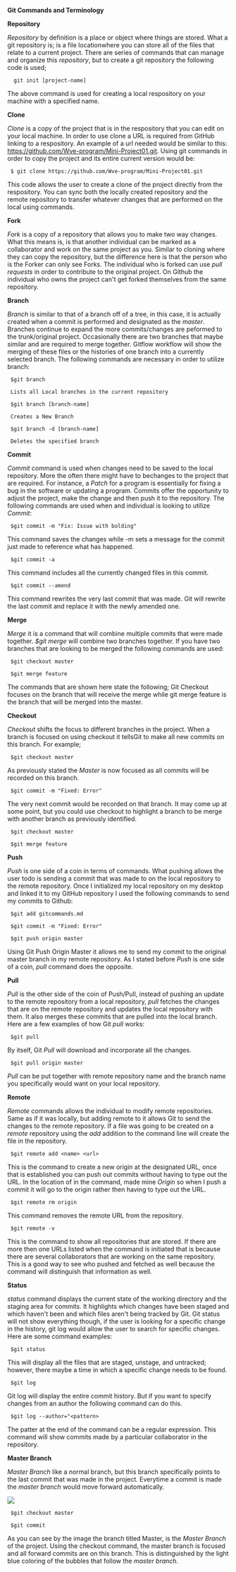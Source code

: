  **Git Commands and Terminology** 

   **Repository**

   *Repository* by definition is a place or object where things are stored. What a git repository is; is a file locationwhere you can store all of the files that relate to a current project. There are series of commands that can manage and organize this *repository*, but to create a git repository the following code is used;

      git init [project-name] 

The above command is used for creating a local respository on your machine with a specified name. 

   **Clone**

   *Clone* is a copy of the project that is in the respository that you can edit on your local machine. In order to use clone a URL is required from GitHub linking to a respository. An example of a url needed would be similar to this: https://github.com/Wve-program/Mini-Project01.git. Using git commands in order to copy the project and its entire current version would be:

     $ git clone https://github.com/Wve-program/Mini-Project01.git 

This code allows the user to create a clone of the project directly from the respository. You can sync both the locally created repository and the remote repository to transfer whatever changes that are performed on the local using commands. 

   **Fork**

   *Fork* is a copy of a repository that allows you to make two way changes. What this means is, is that another individual can be marked as a collaborator and work on the same project as you. Similar to cloning where they can copy the repository, but the difference here is that the person who is the Forker can only see Forks. The individual who is forked can use *pull requests* in order to contribute to the original project. On Github the individual who owns the project can't get forked themselves from the same repository. 

   **Branch**

   *Branch* is similar to that of a branch off of a tree, in this case, it is actually created when a commit is performed and designated as the *master*. Branches continue to expand the more commits/changes are peformed to the trunk/original project. Occasionally there are two branches that maybe similar and are required to merge together. Gitflow workflow will show the merging of these files or the histories of one branch into a currently selected branch. The following commands are necessary in order to utilize branch: 
     
     $git branch
     
     Lists all Local branches in the current repository

     $git branch [branch-name]
     
     Creates a New Branch

     $git branch -d [branch-name] 

     Deletes the specified branch


   **Commit**

   *Commit* command is used when changes need to be saved to the local repository. More the often there might have to bechanges to the project that are required. For instance, a *Patch* for a program is essentially for fixing a bug in the software or updating a program. Commits offer the opportunity to adjust the project, make the change and then push it to the repository. The following commands are used when and individual is looking to utilize *Commit*:

     $git commit -m "Fix: Issue with bolding"

This command saves the changes while -m sets a message for the commit just made to reference what has happened.

     $git commit -a 

This command includes all the currently changed files in this commit. 

     $git commit --amend

This command rewrites the very last commit that was made. Git will rewrite the last commit and replace it with the newly amended one. 


   **Merge**

   *Merge* it is a command that will combine multiple commits that were made together. *$git merge* will combine two branches together. If you have two branches that are looking to be merged the following commands are used:

     $git checkout master
    
     $git merge feature

The commands that are shown here state the following; Git Checkout focuses on the branch that will receive the merge while git merge feature is the branch that will be merged into the master. 

   **Checkout**

   *Checkout* shifts the focus to different branches in the project. When a branch is focused on using checkout it tellsGit to make all new commits on this branch. For example;

     $git checkout master
     
As previously stated the *Master* is now focused as all commits will be recorded on this branch.

     $git commit -m "Fixed: Error"

The very next commit would be recorded on that branch. It may come up at some point, but you could use checkout to highlight a branch to be merge with another branch as previously identified.

     $git checkout master

     $git merge feature


   **Push**

   *Push* is one side of a coin in terms of commands. What pushing allows the user todo is sending a commit that was made to on the local repository to the remote repository. Once I initialized my local repository on my desktop and linked it to my GitHub repository I used the following commands to send my commits to Github:

     $git add gitcommands.md
     
     $git commit -m "Fixed: Error"

     $git push origin master

Using Git Push Origin Master it allows me to send my commit to the original master branch in my remote repository. As I stated before *Push* is one side of a coin, *pull* command does the opposite.

   **Pull**

   *Pull* is the other side of the coin of Push/Pull, instead of pushing an update to the remote repository from a local repository, *pull* fetches the changes that are on the remote repository and updates the local repository with them. It also merges these commits that are pulled into the local branch. Here are a few examples of how Git *pull* works:

     $git pull 

By itself, Git *Pull* will download and incorporate all the changes.

     $git pull origin master

*Pull* can be put together with remote repository name and the branch name you specifically would want on your local repository.

   **Remote**

   *Remote* commands allows the individual to modify remote repositories. Same as if it was locally, but adding remote to it allows Git to send the changes to the remote repository. If a file was going to be created on a *remote* repository using the *add* addition to the command line will create the file in the repository. 

     $git remote add <name> <url> 

This is the command to create a new origin at the designated URL, once that is established you can push out commits without having to type out the URL. In the location of <Name> in the command, made mine *Origin* so when I push a commit it will go to the origin rather then having to type out the URL. 

     $git remote rm origin

This command removes the remote URL from the repository. 

     $git remote -v 

This is the command to show all repositories that are stored. If there are more then one URLs listed when the command is initiated that is because there are several collaborators that are working on the same repository. This is a good way to see who pushed and fetched as well because the command will distinguish that information as well. 

   **Status**

   *status* command displays the current state of the working directory and the staging area for commits. It highlights which changes have been staged and which haven't been and which files aren't being tracked by Git. Git status will not show everything though, if the user is looking for a specific change in the history, git log would allow the user to search for specific changes. Here are some command examples:

     $git status 

This will display all the files that are staged, unstage, and untracked; however, there maybe a time in which a specific change needs to be found. 

     $git log 

Git log will display the entire commit history. But if you want to specify changes from an author the following command can do this.

     $git log --author="<pattern>

The patter at the end of the command can be a regular expression. This command will show commits made by a particular collaborator in the repository. 

   **Master Branch**

   *Master Branch* like a normal branch, but this branch specifically points to the last commit that was made in the project. Everytime a commit is made the *master branch* would move forward automatically. 

<img src="images/Branch Master.png">

     $git checkout master

     $git commit 

As you can see by the image the branch titled Master, is the *Master Branch* of the project. Using the checkout command, the master branch is focused and all forward commits are on this branch. This is distinguished by the light blue coloring of the bubbles that follow the *master branch*. 

